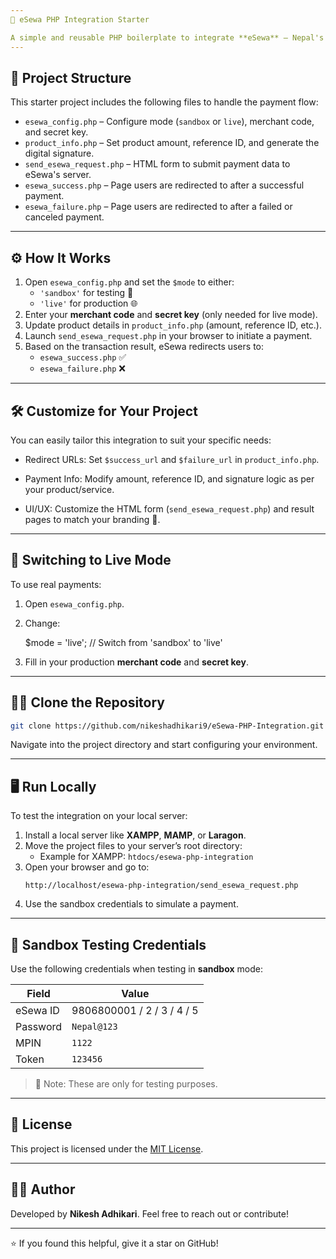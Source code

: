 ```yaml
---
💸 eSewa PHP Integration Starter

A simple and reusable PHP boilerplate to integrate **eSewa** – Nepal's leading online payment gateway – into your web application quickly and efficiently. 🚀
---
```


## 📁 Project Structure

This starter project includes the following files to handle the payment flow:

- `esewa_config.php` – Configure mode (`sandbox` or `live`), merchant code, and secret key.
- `product_info.php` – Set product amount, reference ID, and generate the digital signature.
- `send_esewa_request.php` – HTML form to submit payment data to eSewa's server.
- `esewa_success.php` – Page users are redirected to after a successful payment.
- `esewa_failure.php` – Page users are redirected to after a failed or canceled payment.

---

## ⚙️ How It Works

1. Open `esewa_config.php` and set the `$mode` to either:
   - `'sandbox'` for testing 🧪
   - `'live'` for production 🌐
2. Enter your **merchant code** and **secret key** (only needed for live mode).
3. Update product details in `product_info.php` (amount, reference ID, etc.).
4. Launch `send_esewa_request.php` in your browser to initiate a payment.
5. Based on the transaction result, eSewa redirects users to:
   - `esewa_success.php` ✅
   - `esewa_failure.php` ❌

---

## 🛠 Customize for Your Project

You can easily tailor this integration to suit your specific needs:

- Redirect URLs:
  Set `$success_url` and `$failure_url` in `product_info.php`.

- Payment Info:
  Modify amount, reference ID, and signature logic as per your product/service.

- UI/UX:
  Customize the HTML form (`send_esewa_request.php`) and result pages to match your branding 🎨.

---

## 🔁 Switching to Live Mode

To use real payments:

1. Open `esewa_config.php`.
2. Change:

   $mode = 'live'; // Switch from 'sandbox' to 'live'

3. Fill in your production **merchant code** and **secret key**.

---

## 🧑‍💻 Clone the Repository

```bash
git clone https://github.com/nikeshadhikari9/eSewa-PHP-Integration.git
```

Navigate into the project directory and start configuring your environment.

---

## 🖥 Run Locally

To test the integration on your local server:

1. Install a local server like **XAMPP**, **MAMP**, or **Laragon**.
2. Move the project files to your server’s root directory:
   - Example for XAMPP: `htdocs/esewa-php-integration`
3. Open your browser and go to:
   ```
   http://localhost/esewa-php-integration/send_esewa_request.php
   ```
4. Use the sandbox credentials to simulate a payment.

---

## 🧪 Sandbox Testing Credentials

Use the following credentials when testing in **sandbox** mode:

| Field    | Value                      |
| -------- | -------------------------- |
| eSewa ID | 9806800001 / 2 / 3 / 4 / 5 |
| Password | `Nepal@123`                |
| MPIN     | `1122`                     |
| Token    | `123456`                   |

> 🔐 Note: These are only for testing purposes.

---

## 📄 License

This project is licensed under the [MIT License](LICENSE).

---

## 👨‍💻 Author

Developed by **Nikesh Adhikari**.
Feel free to reach out or contribute!

---

⭐️ If you found this helpful, give it a star on GitHub!

```

```
